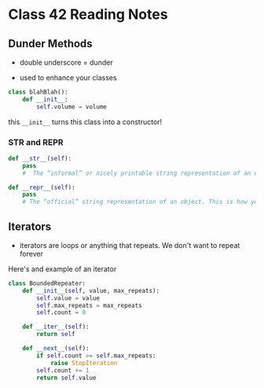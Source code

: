 # Class 42 Reading Notes

## Dunder Methods

- double underscore = dunder

- used to enhance your classes

```py
class blahBlah():
    def __init__:
        self.volume = volume
```

this   ``__init__`` turns this class into a constructor! 

### STR and REPR

```py
def __str__(self):
    pass
    #  The “informal” or nicely printable string representation of an object. This is for the enduser.

def __repr__(self):
    pass
    # The “official” string representation of an object. This is how you would make an object of the class. The goal of __repr__ is to be unambiguous.
```

## Iterators

- iterators are loops or anything that repeats. We don't want to repeat forever

Here's and example of an iterator

```py
class BoundedRepeater:
    def __init__(self, value, max_repeats):
        self.value = value
        self.max_repeats = max_repeats
        self.count = 0

    def __iter__(self):
        return self

    def __next__(self):
        if self.count >= self.max_repeats:
            raise StopIteration
        self.count += 1
        return self.value
```

